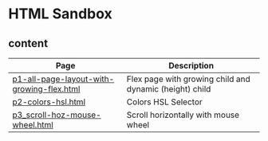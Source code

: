 # HTML Sandbox

## content

| Page                                                                                   | Description                                             |
|----------------------------------------------------------------------------------------|---------------------------------------------------------|
| [p1-all-page-layout-with-growing-flex.html](p1-all-page-layout-with-growing-flex.html) | Flex page with growing child and dynamic (height) child |
| [p2-colors-hsl.html](p2-colors-hsl.html)                                               | Colors HSL Selector                                     |
| [p3_scroll-hoz-mouse-wheel.html](p3_scroll-hoz-mouse-wheel.html)                       | Scroll horizontally with mouse wheel                    |

